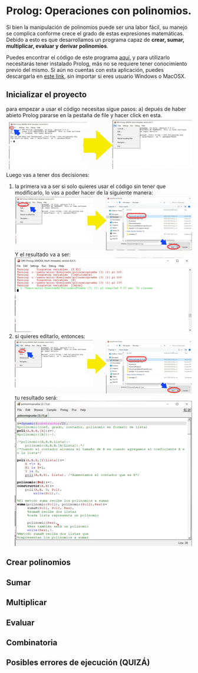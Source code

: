 # Prolog: Operaciones con polinomios.

Si bien la manipulación de polinomios puede ser una labor fácil, su manejo se complica conforme crece el grado de estas expresiones matemáticas. Debido a esto es que desarrollamos un programa capaz de **crear, sumar, multiplicar, evaluar y derivar polinomios**.

Puedes encontrar el código de este programa [aquí](https://github.com/Jony198207/ProyectoProlog/blob/main/C%C3%B3digo_Operador_de_Polinomios), y para utilizarlo necesitarás tener instalado Prolog, más no se requiere tener conocimiento previo del mismo. Si aún no cuentas con esta aplicación, puedes descargarla en [este link](https://www.swi-prolog.org/download/stable), sin importar si eres usuario Windows o MacOSX.

## Inicializar el proyecto

para empezar a usar el código necesitas sigue pasos:
a) depués de haber abieto Prolog pararse en la pestaña de file y hacer click en esta.
![Imagen1](https://github.com/179786-moises/imagen/blob/main/B1.jpeg)
Luego vas a tener dos decisiones:
  1) la primera va a ser si solo quieres usar el código sin tener que modificarlo, lo vas a poder hacer de la siguiente manera:
![Imágen2](https://github.com/179786-moises/imagen/blob/main/B2.jpeg)
    Y el resultado va a ser:
![Imágen3](https://github.com/179786-moises/imagen/blob/main/B3.jpeg)
  2) si quieres editarlo, entonces:
![Imágen4](https://github.com/179786-moises/imagen/blob/main/B4.jpeg)
      tu resultado será:
 ![Imágen5](https://github.com/179786-moises/imagen/blob/main/B5.jpeg)


## Crear polinomios 

## Sumar

## Multiplicar

## Evaluar

## Combinatoria

## Posibles errores de ejecución (QUIZÁ)

